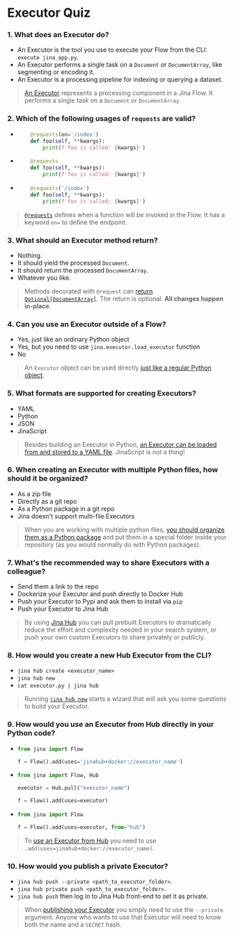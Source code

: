 # Executor Quiz

### 1. What does an Executor do?

- An Executor is the tool you use to execute your Flow from the CLI: `execute jina_app.py`.
- An Executor performs a single task on a `Document` or `DocumentArray`, like segmenting or encoding it.
- An Executor is a processing pipeline for indexing or querying a dataset.

> [An Executor](https://docs.jina.ai/fundamentals/executor/) represents a processing component in a Jina Flow. It performs a single task on a `Document` or `DocumentArray`.


### 2. Which of the following usages of `requests` are valid?

-   ```python
        @requests(on='/index')
        def foo(self, **kwargs):
            print(f'foo is called: {kwargs}')
    ```

-   ```python
        @requests
        def foo(self, **kwargs):
            print(f'foo is called: {kwargs}')
    ```

-   ```python
        @requests('/index')
        def foo(self, **kwargs):
            print(f'foo is called: {kwargs}')
    ```

> [`@requests`](https://docs.jina.ai/fundamentals/executor/executor-api/#method-decorator) defines when a function will be invoked in the Flow. It has a keyword `on=` to define the endpoint.

### 3. What **should** an Executor method return?

- Nothing.
- It should yield the processed `Document`.
- It should return the processed `DocumentArray`.
- Whatever you like.

> Methods decorated with `@request` can [return `Optional[DocumentArray]`](https://docs.jina.ai/fundamentals/executor/executor-api/#method-returns). The return is optional. **All changes happen in-place**.

### 4. Can you use an Executor outside of a Flow?

- Yes, just like an ordinary Python object
- Yes, but you need to use `jina.executor.load_executor` function
- No

> An `Executor` object can be used directly [just like a regular Python object](https://docs.jina.ai/fundamentals/executor/executor-built-in-features/#use-executor-out-of-flow).

### 5. What formats are supported for creating Executors?

- YAML
- Python
- JSON
- JinaScript

> Besides building an Executor in Python, [an Executor can be loaded from and stored to a YAML file](https://docs.jina.ai/fundamentals/executor/executor-built-in-features/#yaml-interface). JinaScript is not a thing!

### 6. When creating an Executor with multiple Python files, how should it be organized?

- As a zip file
- Directly as a git repo
- As a Python package in a git repo
- Jina doesn't support multi-file Executors

> When you are working with multiple python files, [you should organize them as a Python package](https://docs.jina.ai/fundamentals/executor/repository-structure/) and put them in a special folder inside your repository (as you would normally do with Python packages). 

### 7. What's the recommended way to share Executors with a colleague?

- Send them a link to the repo
- Dockerize your Executor and push directly to Docker Hub
- Push your Executor to Pypi and ask them to install via `pip`
- Push your Executor to Jina Hub

> By using [Jina Hub](https://docs.jina.ai/advanced/hub/) you can pull prebuilt Executors to dramatically reduce the effort and complexity needed in your search system, or push your own custom Executors to share privately or publicly.

### 8. How would you create a new Hub Executor from the CLI?

- `jina hub create <executor_name>`
- `jina hub new`
- `cat executor.py | jina hub`

> Running [`jina hub new`](https://docs.jina.ai/advanced/hub/create-hub-executor/#create-executor) starts a wizard that will ask you some questions to build your Executor.

### 9. How would you use an Executor from Hub directly in your Python code?

-   ```python
    from jina import Flow

    f = Flow().add(uses='jinahub+docker://executor_name')
    ```

-   ```python
    from jina import Flow, Hub

    executor = Hub.pull("executor_name")

    f = Flow().add(uses=executor)
    ```

-   ```python
    from jina import Flow

    f = Flow().add(uses=executor, from="hub")
    ```

> To [use an Executor from Hub](https://docs.jina.ai/advanced/hub/use-hub-executor/) you need to use `.add(uses=jinahub+docker://executor_name)`.

### 10. How would you publish a **private** Executor?

- `jina hub push --private <path_to_executor_folder>`.
- `jina hub private push <path_to_executor_folder>`.
- `jina hub push` then log in to Jina Hub front-end to set it as private.

> When [publishing your Executor](https://docs.jina.ai/advanced/hub/push-executor/#publish-executor) you simply need to use the `--private` argument. Anyone who wants to use that Executor will need to know both the name and a `SECRET` hash.
